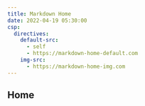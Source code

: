 ```yaml
---
title: Markdown Home
date: 2022-04-19 05:30:00
csp:
  directives:
    default-src:
      - self
      - https://markdown-home-default.com
    img-src:
      - https://markdown-home-img.com
---
```


## Home
